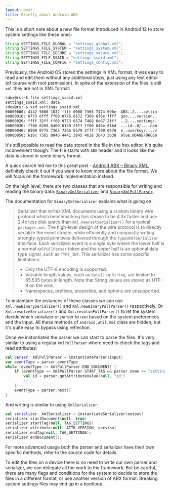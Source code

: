 ```yaml
---
layout: post
title: Briefly about Android ABX
---
```


This is a short note about a new file format introduced in Android 12 to store system settings like these ones: 

```java
String SETTINGS_FILE_GLOBAL = "settings_global.xml";
String SETTINGS_FILE_SYSTEM = "settings_system.xml";
String SETTINGS_FILE_SECURE = "settings_secure.xml";
String SETTINGS_FILE_SSAID = "settings_ssaid.xml";
String SETTINGS_FILE_CONFIG = "settings_config.xml";
```

Previously, the Android OS stored the settings in XML format. It was easy to read and edit them without any additional steps, just using any text editor (of course with root permission). In spite of the extension of the files is still `xml` they are not in XML format: 

```bash
sdex@rs:~$ file settings_ssaid.xml 
settings_ssaid.xml: data
sdex@rs:~$ xxd settings_ssaid.xml 
00000000: 4142 5800 1032 ffff 0008 7365 7474 696e  ABX..2....settin
00000010: 6773 6fff ff00 0776 6572 7369 6f6e ffff  gso....version..
00000020: ffff 32ff ff00 0773 6574 7469 6e67 2fff  ..2....setting/.
00000030: ff00 0269 6400 0130 2fff ff00 046e 616d  ...id..0/....nam
00000040: 6500 0775 7365 726b 6579 2fff ff00 0576  e..userkey/....v
00000050: 616c 7565 0040 4441 3845 4638 3643 3638  alue.@DA8EF86C68
```

It's still possible to read the data stored in the file in the hex editor, it's quite inconvenient though. The file starts with `ABX` header and it looks like the data is stored in some binary format. 

A quick search led me to this great post - [Android ABX – Binary XML](https://www.cclsolutionsgroup.com/post/android-abx-binary-xml), definitely check it out if you want to know more about the file format. We will focus on the framework implementation instead. 

On the high level, there are two classes that are responsible for writing and reading the binary data: [`BinaryXmlSerializer`](https://android.googlesource.com/platform/frameworks/base/+/refs/heads/master/core/java/com/android/internal/util/BinaryXmlSerializer.java) and [`BinaryXmlPullParser`](https://android.googlesource.com/platform/frameworks/base/+/master/core/java/com/android/internal/util/BinaryXmlPullParser.java).

The documentation for `BinaryXmlSerializer` explains what is going on: 

> Serializer that writes XML documents using a custom binary wire protocol which benchmarking has shown to be 4.3x faster and use 2.4x less disk space than `Xml.newFastSerializer()` for a typical `packages.xml`.
> The high-level design of the wire protocol is to directly serialize the event stream, while efficiently and compactly writing strongly-typed primitives delivered through the `TypedXmlSerializer` interface.
> Each serialized event is a single byte where the lower half is a normal `XmlPullParser` token and the upper half is an optional data type signal, such as `TYPE_INT`.
> This serializer has some specific limitations:
> - Only the UTF-8 encoding is supported.
> - Variable length values, such as `byte[]` or `String`, are limited to 65,535 bytes in length. Note that String values are stored as UTF-8 on the wire.
> - Namespaces, prefixes, properties, and options are unsupported.

To instantiate the instances of these classes we can use `Xml.newBinarySerializer()` and `Xml.newBinaryPullParser()` respectively. 
Or `Xml.resolveSerializer()` and `Xml.resolvePullParser()` to let the system decide which serializer or parser to use based on the system preferences and the input. All these methods of `android.util.Xml` class are hidden, but it's quite easy to bypass using reflection.

Once we instantiated the parser we can start to parse the files. It's very similar to using a regular `XmlPullParser` where need to check the tags and read attributes: 

```kotlin
val parser: XmlPullParser = instantiateParser(input)
var eventType = parser.eventType
while (eventType != XmlPullParser.END_DOCUMENT) {
    if (eventType == XmlPullParser.START_TAG && parser.name == "setting") {
        val id = parser.getAttributeValue(null, "id")
        // ...
    }
    eventType = parser.next()
}
```

And writing is similar to using `XmlSerializer`: 

```kotlin
val serializer: XmlSerializer = instantiateSerializer(output)
serializer.startDocument(null, true)
serializer.startTag(null, TAG_SETTINGS)
serializer.attribute(null, ATTR_VERSION, version)
serializer.endTag(null, TAG_SETTINGS);
serializer.endDocument();
```

For more advanced usage both the parser and serializer have their own specific methods, refer to the source code for details. 

To edit the files on a device there is no need to write our own parser and serializer, we can delegate all the work to the framework. But be careful, there are many flags and conditions for the system to decide to store the files in a different format, or use another version of ABX format. Breaking system settings files may end up in a bootloop. 
